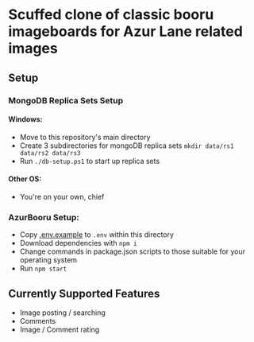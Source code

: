 # Scuffed clone of classic booru imageboards for Azur Lane related images

## Setup
### MongoDB Replica Sets Setup
#### Windows:
* Move to this repository's main directory
* Create 3 subdirectories for mongoDB replica sets ```mkdir data/rs1 data/rs2 data/rs3```
* Run ```./db-setup.ps1``` to start up replica sets
#### Other OS:
* You're on your own, chief
### AzurBooru Setup:
* Copy [.env.example](.env.example) to ```.env``` within this directory
* Download dependencies with ```npm i```
* Change commands in package.json scripts to those suitable for your operating system
* Run ```npm start```

## Currently Supported Features
* Image posting / searching
* Comments
* Image / Comment rating